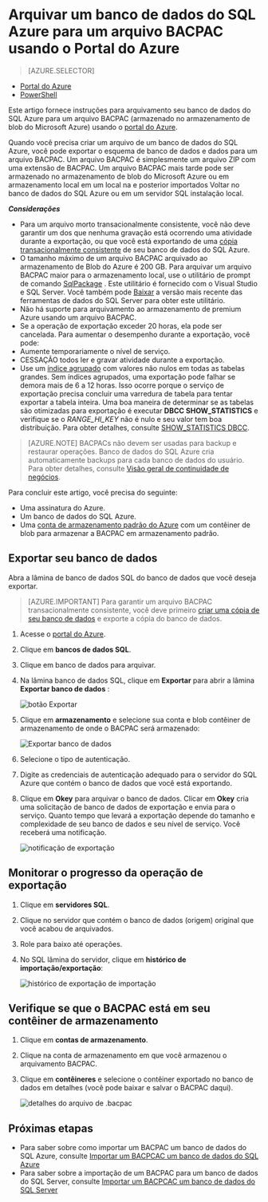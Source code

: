 <properties
    pageTitle="Arquivar um banco de dados do SQL Azure para um arquivo BACPAC usando o Portal do Azure"
    description="Arquivar um banco de dados do SQL Azure para um arquivo BACPAC usando o Portal do Azure"
    services="sql-database"
    documentationCenter=""
    authors="stevestein"
    manager="jhubbard"
    editor=""/>

<tags
    ms.service="sql-database"
    ms.devlang="NA"
    ms.date="08/15/2016"
    ms.author="sstein"
    ms.workload="data-management"
    ms.topic="article"
    ms.tgt_pltfrm="NA"/>


# <a name="archive-an-azure-sql-database-to-a-bacpac-file-using-the-azure-portal"></a>Arquivar um banco de dados do SQL Azure para um arquivo BACPAC usando o Portal do Azure

> [AZURE.SELECTOR]
- [Portal do Azure](sql-database-export.md)
- [PowerShell](sql-database-export-powershell.md)

Este artigo fornece instruções para arquivamento seu banco de dados do SQL Azure para um arquivo BACPAC (armazenado no armazenamento de blob do Microsoft Azure) usando o [portal do Azure](https://portal.azure.com).

Quando você precisa criar um arquivo de um banco de dados do SQL Azure, você pode exportar o esquema de banco de dados e dados para um arquivo BACPAC. Um arquivo BACPAC é simplesmente um arquivo ZIP com uma extensão de BACPAC. Um arquivo BACPAC mais tarde pode ser armazenado no armazenamento de blob do Microsoft Azure ou em armazenamento local em um local na e posterior importados Voltar no banco de dados do SQL Azure ou em um servidor SQL instalação local. 

***Considerações***

- Para um arquivo morto transacionalmente consistente, você não deve garantir um dos que nenhuma gravação está ocorrendo uma atividade durante a exportação, ou que você está exportando de uma [cópia transacionalmente consistente](sql-database-copy.md) de seu banco de dados do SQL Azure.
- O tamanho máximo de um arquivo BACPAC arquivado ao armazenamento de Blob do Azure é 200 GB. Para arquivar um arquivo BACPAC maior para o armazenamento local, use o utilitário de prompt de comando [SqlPackage](https://msdn.microsoft.com/library/hh550080.aspx) . Este utilitário é fornecido com o Visual Studio e SQL Server. Você também pode [Baixar](https://msdn.microsoft.com/library/mt204009.aspx) a versão mais recente das ferramentas de dados do SQL Server para obter este utilitário.
- Não há suporte para arquivamento ao armazenamento de premium Azure usando um arquivo BACPAC.
- Se a operação de exportação exceder 20 horas, ela pode ser cancelada. Para aumentar o desempenho durante a exportação, você pode:
 - Aumente temporariamente o nível de serviço.
 - CESSAÇÃO todos ler e gravar atividade durante a exportação.
 - Use um [índice agrupado](https://msdn.microsoft.com/library/ms190457.aspx) com valores não nulos em todas as tabelas grandes. Sem índices agrupados, uma exportação pode falhar se demora mais de 6 a 12 horas. Isso ocorre porque o serviço de exportação precisa concluir uma varredura de tabela para tentar exportar a tabela inteira. Uma boa maneira de determinar se as tabelas são otimizadas para exportação é executar **DBCC SHOW_STATISTICS** e verifique se o *RANGE_HI_KEY* não é nulo e seu valor tem boa distribuição. Para obter detalhes, consulte [SHOW_STATISTICS DBCC](https://msdn.microsoft.com/library/ms174384.aspx).


> [AZURE.NOTE] BACPACs não devem ser usadas para backup e restaurar operações. Banco de dados do SQL Azure cria automaticamente backups para cada banco de dados do usuário. Para obter detalhes, consulte [Visão geral de continuidade de negócios](sql-database-business-continuity.md).

Para concluir este artigo, você precisa do seguinte:

- Uma assinatura do Azure.
- Um banco de dados do SQL Azure. 
- Uma [conta de armazenamento padrão do Azure](../storage/storage-create-storage-account.md) com um contêiner de blob para armazenar a BACPAC em armazenamento padrão.

## <a name="export-your-database"></a>Exportar seu banco de dados

Abra a lâmina de banco de dados SQL do banco de dados que você deseja exportar.

> [AZURE.IMPORTANT] Para garantir um arquivo BACPAC transacionalmente consistente, você deve primeiro [criar uma cópia de seu banco de dados](sql-database-copy.md) e exporte a cópia do banco de dados. 

1.  Acesse o [portal do Azure](https://portal.azure.com).
2.  Clique em **bancos de dados SQL**.
3.  Clique em banco de dados para arquivar.
4.  Na lâmina banco de dados SQL, clique em **Exportar** para abrir a lâmina **Exportar banco de dados** :

    ![botão Exportar][1]

5.  Clique em **armazenamento** e selecione sua conta e blob contêiner de armazenamento de onde o BACPAC será armazenado:

    ![Exportar banco de dados][2]

6. Selecione o tipo de autenticação. 
7.  Digite as credenciais de autenticação adequado para o servidor do SQL Azure que contém o banco de dados que você está exportando.
8.  Clique em **Okey** para arquivar o banco de dados. Clicar em **Okey** cria uma solicitação de banco de dados de exportação e envia para o serviço. Quanto tempo que levará a exportação depende do tamanho e complexidade de seu banco de dados e seu nível de serviço. Você receberá uma notificação.

    ![notificação de exportação][3]

## <a name="monitor-the-progress-of-the-export-operation"></a>Monitorar o progresso da operação de exportação

1.  Clique em **servidores SQL**.
2.  Clique no servidor que contém o banco de dados (origem) original que você acabou de arquivados.
3.  Role para baixo até operações.
4.  No SQL lâmina do servidor, clique em **histórico de importação/exportação**:

    ![histórico de exportação de importação][4]

## <a name="verify-the-bacpac-is-in-your-storage-container"></a>Verifique se que o BACPAC está em seu contêiner de armazenamento

1.  Clique em **contas de armazenamento**.
2.  Clique na conta de armazenamento em que você armazenou o arquivamento BACPAC.
3.  Clique em **contêineres** e selecione o contêiner exportado no banco de dados em detalhes (você pode baixar e salvar o BACPAC daqui).

    ![detalhes do arquivo de .bacpac][5]  

## <a name="next-steps"></a>Próximas etapas

- Para saber sobre como importar um BACPAC um banco de dados do SQL Azure, consulte [Importar um BACPCAC um banco de dados do SQL Azure](sql-database-import.md)
- Para saber sobre a importação de um BACPAC para um banco de dados do SQL Server, consulte [Importar um BACPCAC um banco de dados do SQL Server](https://msdn.microsoft.com/library/hh710052.aspx)



<!--Image references-->
[1]: ./media/sql-database-export/export.png
[2]: ./media/sql-database-export/export-blade.png
[3]: ./media/sql-database-export/export-notification.png
[4]: ./media/sql-database-export/export-history.png
[5]: ./media/sql-database-export/bacpac-archive.png

